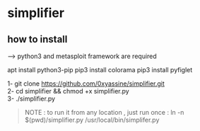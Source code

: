 # simplifier

## how to install

--> python3 and metasploit framework are required

apt install python3-pip
pip3 install colorama
pip3 install pyfiglet

1- git clone https://github.com/0xyassine/simplifier.git <br/>
2- cd simplifier && chmod +x simplifier.py <br/>
3- ./simplifier.py

> NOTE : to run it from any location , just run once : ln -n $(pwd)/simplifier.py /usr/local/bin/simplifer.py